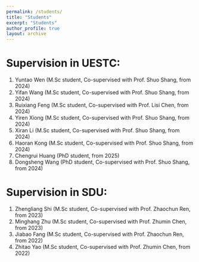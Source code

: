 ```yaml
---
permalink: /students/
title: "Students"
excerpt: "Students"
author_profile: true
layout: archive
---
```


# Supervision in UESTC:

1. Yuntao Wen (M.Sc student, Co-supervised with Prof. Shuo Shang, from 2024)
2. Yifan Wang (M.Sc student, Co-supervised with Prof. Shuo Shang, from 2024)
3. Ruixiang Feng (M.Sc student, Co-supervised with Prof. Lisi Chen, from 2024)
4. Yiren Xiong (M.Sc student, Co-supervised with Prof. Shuo Shang, from 2024)
5. Xiran Li (M.Sc student, Co-supervised with Prof. Shuo Shang, from 2024)
6. Haoran Kong (M.Sc student, Co-supervised with Prof. Shuo Shang, from 2024)
7. Chengrui Huang (PhD student, from 2025)
8. Dongsheng Wang (PhD student, Co-supervised with Prof. Shuo Shang, from 2024)

# Supervision in SDU:

1. Zhengliang Shi (M.Sc student, Co-supervised with Prof. Zhaochun Ren, from 2023)
2. Minghang Zhu (M.Sc student, Co-supervised with Prof. Zhumin Chen, from 2023)
3. Jiabao Fang (M.Sc student, Co-supervised with Prof. Zhaochun Ren, from 2022)
4. Zhitao Yao (M.Sc student, Co-supervised with Prof. Zhumin Chen, from 2022)

